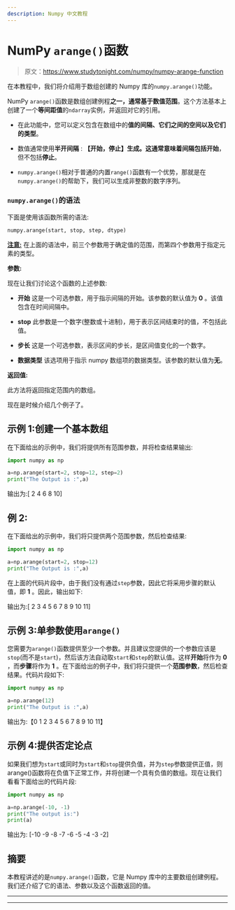 ```yaml
---
description: Numpy 中文教程
---
```


# NumPy `arange()`函数

> 原文：<https://www.studytonight.com/numpy/numpy-arange-function>

在本教程中，我们将介绍用于数组创建的 Numpy 库的`numpy.arange()`功能。

NumPy `arange()`函数是数组创建例程**之一，通常基于数值范围**。这个方法基本上创建了一个**等间距值**的`ndarray`实例，并返回对它的引用。

*   在此功能中，您可以定义包含在数组中的**值的间隔、它们之间的空间以及它们的类型**。

*   数值通常使用**半开间隔** : **【开始，停止】**生成。这通常意味着间隔包括**开始**，但不包括**停止**。

*   `numpy.arange()`相对于普通的内置`range()`函数有一个优势，那就是在`numpy.arange()`的帮助下，我们可以生成非整数的数字序列。

### `numpy.arange()`的语法

下面是使用该函数所需的语法:

```py
numpy.arange(start, stop, step, dtype) 
```

<u>**注意:**</u> 在上面的语法中，前三个参数用于确定值的范围，而第四个参数用于指定元素的类型。

**参数:**

现在让我们讨论这个函数的上述参数:

*   **开始**
    这是一个可选参数，用于指示间隔的开始。该参数的默认值为 **0** 。该值包含在时间间隔中。

*   **stop**
    此参数是一个数字(整数或十进制)，用于表示区间结束时的值，不包括此值。

*   **步长**
    这是一个可选参数，表示区间的步长，是区间值变化的一个数字。

*   **数据类型**
    该选项用于指示 numpy 数组项的数据类型。该参数的默认值为**无**。

**返回值:**

此方法将返回指定范围内的数组。

现在是时候介绍几个例子了。

## 示例 1:创建一个基本数组

在下面给出的示例中，我们将提供所有范围参数，并将检查结果输出:

```py
import numpy as np

a=np.arange(start=2, stop=12, step=2)
print("The Output is :",a)
```

输出为:[ 2 4 6 8 10]

## 例 2:

在下面给出的示例中，我们将只提供两个范围参数，然后检查结果:

```py
import numpy as np

a=np.arange(start=2, stop=12)
print("The Output is :",a)
```

在上面的代码片段中，由于我们没有通过`step`参数，因此它将采用步骤的默认值，即 **1** 。因此，输出如下:

输出为:[ 2 3 4 5 6 7 8 9 10 11]

## 示例 3:单参数使用`arange()`

您需要为`arange()`函数提供至少一个参数。并且建议您提供的一个参数应该是`stop`(而不是`start`)，然后该方法自动取`start`和`step`的默认值。这样**开始**将作为 **0** ，而**步骤**将作为 **1** 。在下面给出的例子中，我们将只提供一个**范围参数**，然后检查结果。代码片段如下:

```py
import numpy as np

a=np.arange(12)
print("The Output is :",a)
```

输出为:【0 1 2 3 4 5 6 7 8 9 10 11】

## 示例 4:提供否定论点

如果我们想为`start`或同时为`start`和`stop`提供负值，并为`step`参数提供正值，则 arange()函数将在负值下正常工作，并将创建一个具有负值的数组。现在让我们看看下面给出的代码片段:

```py
import numpy as np

a=np.arange(-10, -1)
print("The output is:")
print(a)
```

输出为:
[-10 -9 -8 -7 -6 -5 -4 -3 -2]

## 摘要

本教程讲述的是`numpy.arange()`函数，它是 Numpy 库中的主要数组创建例程。我们还介绍了它的语法、参数以及这个函数返回的值。

* * *

* * *